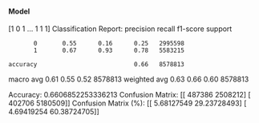 #### Model
[1 0 1 ... 1 1 1]
Classification Report:
              precision    recall  f1-score   support

           0       0.55      0.16      0.25   2995598
           1       0.67      0.93      0.78   5583215

    accuracy                           0.66   8578813
   macro avg       0.61      0.55      0.52   8578813
weighted avg       0.63      0.66      0.60   8578813

Accuracy: 0.6606852253336213
Confusion Matrix:
[[ 487386 2508212]
 [ 402706 5180509]]
Confusion Matrix (%):
[[ 5.68127549 29.23728493]
 [ 4.69419254 60.38724705]]
